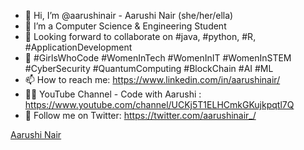 - 👋  Hi, I’m @aarushinair - Aarushi Nair (she/her/ella)
- 👀  I’m a Computer Science & Engineering Student
- 💞️  Looking forward to collaborate on #java, #python, #R, #ApplicationDevelopment
- 🌱  #GirlsWhoCode #WomenInTech #WomenInIT #WomenInSTEM #CyberSecurity #QuantumComputing #BlockChain #AI #ML
- 📫  How to reach me: https://www.linkedin.com/in/aarushinair/
- 👩‍🏫  YouTube Channel - Code with Aarushi : https://www.youtube.com/channel/UCKj5T1ELHCmkGKujkpqtl7Q
- 🙋‍  Follow me on Twitter: https://twitter.com/aarushinair_/


<div class="badge-base LI-profile-badge" data-locale="en_US" data-size="medium" data-theme="dark" data-type="VERTICAL" data-vanity="aarushinair" data-version="v1"><a class="badge-base__link LI-simple-link" href="https://in.linkedin.com/in/aarushinair?trk=profile-badge">Aarushi Nair</a></div>
        




       
<!---

aarushinair/aarushinair is a ✨ special ✨ repository because its `README.md` (this file) appears on your GitHub profile.
You can click the Preview link to take a look at your changes.

--->

